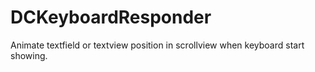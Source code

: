 # DCKeyboardResponder
Animate textfield or textview position in scrollview when keyboard start showing.
